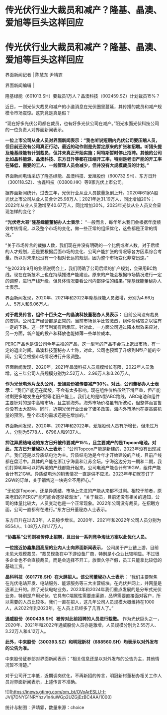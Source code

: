 # 传光伏行业大裁员和减产？隆基、晶澳、爱旭等巨头这样回应

# 传光伏行业大裁员和减产？隆基、晶澳、爱旭等巨头这样回应

界面新闻记者 | 陈慧东 尹靖霏

界面新闻编辑 |

隆基绿能（601013.SH）要裁员1万人？晶澳科技（002459.SZ）计划裁员15%？

近日，一则光伏大裁员和减产的小道消息在光伏圈里蔓延，其传播的裁员和减产规模令市场震惊。这究竟是真是假？

“现在好多光伏公司都在裁员，也有好多光伏公司在减产。”阳光水面光伏科技公司的一位负责人对界面新闻表示。

**一位上市公司从业人员对界面新闻表示：“我也听说短期内光伏公司要压缩人员，但目前还没有公司真正行动，最近的动作则是先暂定原来的扩张和招聘。听猎头提及隆基绿能有计划裁员，但并未真正开始实施；阿特斯暂时停止招聘。其他的公司比如晶科能源、晶澳科技、东方日升等都在压缩开工率，特别是老旧产能的开工率在降低，需要的工人、一线管理人员会减少，但并没有大规模裁员的计划。”**

界面新闻电话采访了隆基绿能、晶澳科技、爱旭股份（600732.SH）、东方日升（300118.SZ）、协鑫科技（03800.HK）等9家光伏上市公司。

据界面新闻统计，过去三年，光伏行业从业人员数量急剧上升。2020年61家A股光伏上市公司从业人员合计25.98万人；2021年达31.19万人，同比增加20%；2022年从业人员激增至40.67万人，同比增加30%。2023年光伏从业人员又会呈现怎样的变化？

**“光伏老大哥”隆基绿能董秘办人士表示：**
“一般而言，每年年末我们会根据年度绩效考核情况，以及整个市场的变化，做一些正常的组织优化，这些都是正常的情况。”

“关于市场传言的裁撤人数，我们现在并没有明确的一个比例或者人数。对于后续的人才规划，还是要根据后面市场的变化、公司产能扩张的情况等各方因素综合考量。所以对未来也没有一个相对长远的规划，因为整个市场变化非常迅速。”

“在2023年9月的业绩说明会上，我们明确了公司后续的扩产规划，会采用BC路线。现在在新技术上也在持续推进产能建设。原来的产能会根据市场情况进行一定的调整，进行产线升级，但具体情况要看公司内部评估的结果。”隆基绿能董秘办人士表示。

界面新闻发现，2020年、2021年和2022年隆基绿能人员激增，分别为4.66万人、5万人和6.06万人。

**对于裁员传言，组件十巨头之一的晶澳科技董秘办人员表示：**
目前公司没有裁员的安排。公司生产经营都是正常的。当前市场竞争比较激烈，组件价格较之以往有一定的下跌。这一环节利润有所承压。针对此，一方面公司通过降本增效来应对，另一方面，新产能的投产和释放也能摊薄一些单位成本。

PERC产品也是该公司今年主推的产品，这一型号的产品不会马上退出市场，有一定的退出时间。晶澳科技董秘办人士称，对此，公司也预留了升级到N型产能的空间，公司会根据市场情况进行升级调整。

界面新闻发现，2020年，2021年晶澳科技人员规模增长有限，2022年人员激增。这三年公司人员规模分别为2.52万人、2.96万人和3.26万人。

**作为光伏电池片龙头公司，爱旭股份被传要减产30%。对此，公司董秘办人士表示：**
“我们产能还在爬坡，不会有太多影响。现在组件价格虽然下滑严重，但产能过剩更多地发生在P型等老旧产能上。我们走的是N型ABC路线，ABC电池和组件主要针对的是中高端市场，且主销海外。海外市场价格虽有所波动，但整体而言售价没有太大影响。同时，近期光伏行业出台了诸多政策，海内外市场也在提高装机量的预测，整个市场的需求还是在增加的。”

界面新闻发现，2020年、2021年和2022年，爱旭股份人员有所增长，但未过万人，分别为5778人、6796人和9137人。

**押注异质结电池的东方日升被传要减产15%，且主要减产的是Topcon电池。对此，东方日升董秘办人士表示：**
“公司Topcon产能是新建的，2023年没有出现减产。我们还是以异质结电池为主。异质结电池是今年才开始建设的产线，目前产线都在盘活中。具体的产能在浙江宁海县和江苏金坛。宁海这边分为一期和二期，我们打算明年可以将两地的产线都能开起来。公司电池产能合计有19GW，组件产能合计有21GW。异质结电池的销售情况一直是供不应求。2023年年初就签订了2GW的订单，关于销售这一块完全不用担心。”

“无论是Topcon、还是异质结，市场上先进的产能从来都不过剩。相较于前者，原来老旧的PERC产能可能会逐渐被淘汰”，“关于裁员，目前还没有相关的通知，公司的体量比较大，人员变动也是一个正常现象。2022年公司没有裁员。在招聘方面，公司一直都有在进行。”东方日升董秘办人士表示。

东方日升在过去3年，人员稳步增长。2020年、2021年和2022年公司人员分别为8554人、1.08万人和1.17万人。

**“协鑫系”公司则被传停止招聘，且出台一系列竞争淘汰方案以此优化人员。**

**一位接近协鑫集团高层的业内人士向界面新闻表示，**
公司属于产业链上游，目前未见大规模裁员。“裁员现象在中下游设备厂商，特别是小企业比较明显。不过很多企业也不会直接裁员，而是会选择不开工，放很久停产假，员工只能拿比较低的基础工资。
**”**

**晶科科技（601778.SH）在大肆招人。该公司董秘办人士表示：**
“我们主要聚焦在光伏电站开发、电站服务、能源服务等三大主营板块。在光伏并网上，并网量是逐渐上升的。除了光伏电站业务，2023年和2024年我们重点发展的是分布式光伏业务，特别是户用光伏，它具有C端属性需要走渠道，品牌需要直接面对客户，所以需要的人员比较多。我们一直在招人，这几年公司人员规模大概维持在1000人，从2022年到2023年，在人员上已经多了几百人了。”

**通威股份（600438.SH）被传对此前招聘的人员进行裁撤。**
作为光伏巨头之一，2020年、2021年和2022年通威股份人员亦是激增，人员规模分别为2.55万人、3.22万人和4.12万人。

**此外，中来股份（300393.SZ）和明冠新材（688560.SH）均表示以对外发布的公告为准。**

中来股份证券部对界面新闻表示：“相关信息还是以对外发布的公告为主，其他情况暂不清楚。”

对于公司开工率低，近期调岗优化，不再新招的传言，明冠新材董秘办相关工作人员对界面新闻表示，上述传言不准确。

![](https://inews.gtimg.com/om_bt/OVoArESLU-I-
JVIj7DNYG1NRYhzv1n4uWGp2UZGjEzBC4AA/1000)

统计与制图：尹靖霏，数量来源：choice

